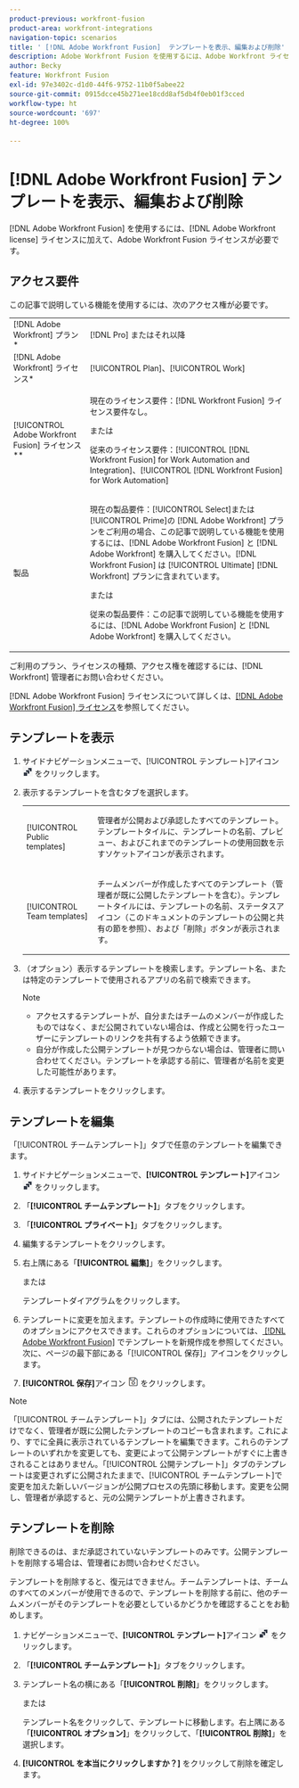 ```yaml
---
product-previous: workfront-fusion
product-area: workfront-integrations
navigation-topic: scenarios
title: ' [!DNL Adobe Workfront Fusion]  テンプレートを表示、編集および削除'
description: Adobe Workfront Fusion を使用するには、Adobe Workfront ライセンスに加えて、Adobe Workfront Fusion ライセンスが必要です。
author: Becky
feature: Workfront Fusion
exl-id: 97e3402c-d1d0-44f6-9752-11b0f5abee22
source-git-commit: 0915dcce45b271ee18cdd8af5db4f0eb01f3cced
workflow-type: ht
source-wordcount: '697'
ht-degree: 100%

---
```


# [!DNL Adobe Workfront Fusion] テンプレートを表示、編集および削除

[!DNL Adobe Workfront Fusion] を使用するには、[!DNL Adobe Workfront license] ライセンスに加えて、Adobe Workfront Fusion ライセンスが必要です。

## アクセス要件

この記事で説明している機能を使用するには、次のアクセス権が必要です。

<table style="table-layout:auto"> 
 <col> 
 <col> 
 <tbody> 
  <tr> 
    <td role="rowheader">[!DNL Adobe Workfront] プラン*</td> 
   <td> <p>[!DNL Pro] またはそれ以降</p> </td> 
  </tr> 
  <tr data-mc-conditions=""> 
   <td role="rowheader">[!DNL Adobe Workfront] ライセンス*</td> 
   <td> <p>[!UICONTROL Plan]、[!UICONTROL Work]</p> </td> 
  </tr> 
  <tr> 
   <td role="rowheader">[!UICONTROL Adobe Workfront Fusion] ライセンス**</td> 
  <td>
   <p>現在のライセンス要件：[!DNL Workfront Fusion] ライセンス要件なし。</p>
   <p>または</p>
   <p>従来のライセンス要件：[!UICONTROL [!DNL Workfront Fusion] for Work Automation and Integration]、[!UICONTROL [!DNL Workfront Fusion] for Work Automation]</p>
   </td>  
  </tr> 
  <tr> 
   <td role="rowheader">製品</td> 
   <td>
   <p>現在の製品要件：[!UICONTROL Select]または[!UICONTROL Prime]の [!DNL Adobe Workfront] プランをご利用の場合、この記事で説明している機能を使用するには、[!DNL Adobe Workfront Fusion] と [!DNL Adobe Workfront] を購入してください。[!DNL Workfront Fusion] は [!UICONTROL Ultimate] [!DNL Workfront] プランに含まれています。</p>
   <p>または</p>
   <p>従来の製品要件：この記事で説明している機能を使用するには、[!DNL Adobe Workfront Fusion] と [!DNL Adobe Workfront] を購入してください。</p>
   </td> 
  </tr> 
 </tbody> 
</table>

ご利用のプラン、ライセンスの種類、アクセス権を確認するには、[!DNL Workfront] 管理者にお問い合わせください。

[!DNL Adobe Workfront Fusion] ライセンスについて詳しくは、[[!DNL Adobe Workfront Fusion] ライセンス](../../../workfront-fusion/get-started/license-automation-vs-integration.md)を参照してください。

## テンプレートを表示

1. サイドナビゲーションメニューで、[!UICONTROL テンプレート]アイコン ![](assets/fusion-template-icon.png) をクリックします。
1. 表示するテンプレートを含むタブを選択します。

   <table style="table-layout:auto"> 
    <col> 
    <col> 
    <tbody> 
     <tr> 
      <td role="rowheader">[!UICONTROL Public templates]</td> 
      <td> <p> 管理者が公開および承認したすべてのテンプレート。テンプレートタイルに、テンプレートの名前、プレビュー、およびこれまでのテンプレートの使用回数を示すソケットアイコンが表示されます。</p> </td> 
     </tr> 
     <tr> 
      <td role="rowheader">[!UICONTROL Team templates]</td> 
      <td> <p>チームメンバーが作成したすべてのテンプレート（管理者が既に公開したテンプレートを含む）。テンプレートタイルには、テンプレートの名前、ステータスアイコン（このドキュメントのテンプレートの公開と共有の節を参照）、および「削除」ボタンが表示されます。</p> </td> 
     </tr> 
    </tbody> 
   </table>

1. （オプション）表示するテンプレートを検索します。テンプレート名、または特定のテンプレートで使用されるアプリの名前で検索できます。

   >[!NOTE]
   >
   >* アクセスするテンプレートが、自分またはチームのメンバーが作成したものではなく、まだ公開されていない場合は、作成と公開を行ったユーザーにテンプレートのリンクを共有するよう依頼できます。
   >* 自分が作成した公開テンプレートが見つからない場合は、管理者に問い合わせてください。テンプレートを承認する前に、管理者が名前を変更した可能性があります。


1. 表示するテンプレートをクリックします。

## テンプレートを編集

「[!UICONTROL チームテンプレート]」タブで任意のテンプレートを編集できます。

1. サイドナビゲーションメニューで、**[!UICONTROL テンプレート]**&#x200B;アイコン ![](assets/fusion-template-icon.png) をクリックします。
1. 「**[!UICONTROL チームテンプレート]**」タブをクリックします。
1. 「**[!UICONTROL プライベート]**」タブをクリックします。
1. 編集するテンプレートをクリックします。
1. 右上隅にある「**[!UICONTROL 編集]**」をクリックします。

   または

   テンプレートダイアグラムをクリックします。

1. テンプレートに変更を加えます。テンプレートの作成時に使用できたすべてのオプションにアクセスできます。これらのオプションについては、[ [!DNL Adobe Workfront Fusion]](../../../workfront-fusion/scenarios/templates/create-new-fusion-templates.md) でテンプレートを新規作成を参照してください。次に、ページの最下部にある「[!UICONTROL 保存]」アイコンをクリックします。
1. **[!UICONTROL 保存]**&#x200B;アイコン ![](assets/save-icon.png) をクリックします。

>[!NOTE]
>
>「[!UICONTROL チームテンプレート]」タブには、公開されたテンプレートだけでなく、管理者が既に公開したテンプレートのコピーも含まれます。これにより、すでに全員に表示されているテンプレートを編集できます。これらのテンプレートのいずれかを変更しても、変更によって公開テンプレートがすぐに上書きされることはありません。「[!UICONTROL 公開テンプレート]」タブのテンプレートは変更されずに公開されたままで、[!UICONTROL チームテンプレート]で変更を加えた新しいバージョンが公開プロセスの先頭に移動します。変更を公開し、管理者が承認すると、元の公開テンプレートが上書きされます。

## テンプレートを削除

削除できるのは、まだ承認されていないテンプレートのみです。公開テンプレートを削除する場合は、管理者にお問い合わせください。

テンプレートを削除すると、復元はできません。チームテンプレートは、チームのすべてのメンバーが使用できるので、テンプレートを削除する前に、他のチームメンバーがそのテンプレートを必要としているかどうかを確認することをお勧めします。

1. ナビゲーションメニューで、**[!UICONTROL テンプレート]**&#x200B;アイコン ![](assets/fusion-template-icon.png) をクリックします。
1. 「**[!UICONTROL チームテンプレート]**」タブをクリックします。
1. テンプレート名の横にある「**[!UICONTROL 削除]**」をクリックします。

   または

   テンプレート名をクリックして、テンプレートに移動します。右上隅にある「**[!UICONTROL オプション]**」をクリックして、「**[!UICONTROL 削除]**」を選択します。

1. **[!UICONTROL を本当にクリックしますか？]** をクリックして削除を確定します。
